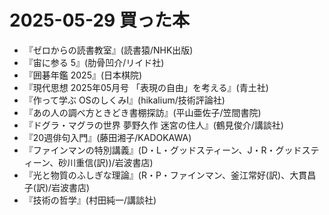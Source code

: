 # 2025-05-29 買った本
- 『ゼロからの読書教室』(読書猿/NHK出版)
- 『宙に参る 5』(肋骨凹介/リイド社)
- 『囲碁年鑑 2025』(日本棋院)
- 『現代思想 2025年05月号 「表現の自由」を考える』(青土社)
- 『作って学ぶ OSのしくみⅠ』(hikalium/技術評論社)
- 『あの人の調べ方ときどき書棚探訪』(平山亜佐子/笠間書院)
- 『ドグラ・マグラの世界 夢野久作 迷宮の住人』(鶴見俊介/講談社)
- 『20週俳句入門』(藤田湘子/KADOKAWA)
- 『ファインマンの特別講義』(D・L・グッドスティーン、J・R・グッドスティーン、砂川重信(訳))/岩波書店)
- 『光と物質のふしぎな理論』(R・P・ファインマン、釜江常好(訳)、大貫昌子(訳)/岩波書店)
- 『技術の哲学』(村田純一/講談社)
